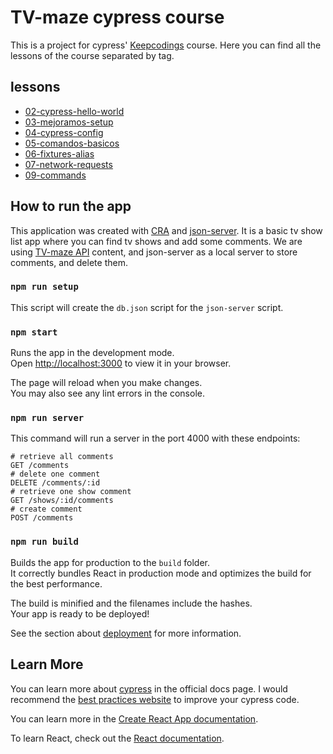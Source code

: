 # TV-maze cypress course

This is a project for cypress' [Keepcodings](https://keepcoding.io/) course. Here you can find all the lessons of the course separated by tag.

## lessons

- [02-cypress-hello-world](https://github.com/cypress-es/tv-maze-app/blob/main/lessons/02-cypress-hello-world.md)
- [03-mejoramos-setup](https://github.com/cypress-es/tv-maze-app/blob/main/lessons/03-mejoramos-setup.md)
- [04-cypress-config](https://github.com/cypress-es/tv-maze-app/blob/main/lessons/04-cypress-config.md)
- [05-comandos-basicos](https://github.com/cypress-es/tv-maze-app/blob/main/lessons/05-comandos-basicos.md)
- [06-fixtures-alias](https://github.com/cypress-es/tv-maze-app/blob/main/lessons/06-fixtures-alias.md)
- [07-network-requests](https://github.com/cypress-es/tv-maze-app/blob/main/lessons/07-network-requests.md)
- [09-commands](https://github.com/cypress-es/tv-maze-app/blob/main/lessons/09-commands.md)

## How to run the app

This application was created with [CRA](https://reactjs.org/docs/create-a-new-react-app.html) and [json-server](https://github.com/typicode/json-server). It is a basic tv show list app where you can find tv shows and add some comments. We are using [TV-maze API](https://www.tvmaze.com/api) content, and json-server as a local server to store comments, and delete them.

### `npm run setup`

This script will create the `db.json` script for the `json-server` script.

### `npm start`

Runs the app in the development mode.\
Open [http://localhost:3000](http://localhost:3000) to view it in your browser.

The page will reload when you make changes.\
You may also see any lint errors in the console.

### `npm run server`

This command will run a server in the port 4000 with these endpoints:

```
# retrieve all comments
GET /comments
# delete one comment
DELETE /comments/:id
# retrieve one show comment
GET /shows/:id/comments
# create comment
POST /comments
```

### `npm run build`

Builds the app for production to the `build` folder.\
It correctly bundles React in production mode and optimizes the build for the best performance.

The build is minified and the filenames include the hashes.\
Your app is ready to be deployed!

See the section about [deployment](https://facebook.github.io/create-react-app/docs/deployment) for more information.


## Learn More

You can learn more about [cypress](https://www.cypress.io/) in the official docs page. I would recommend the [best practices website](https://docs.cypress.io/guides/references/best-practices) to improve your cypress code.

You can learn more in the [Create React App documentation](https://facebook.github.io/create-react-app/docs/getting-started).

To learn React, check out the [React documentation](https://reactjs.org/).
